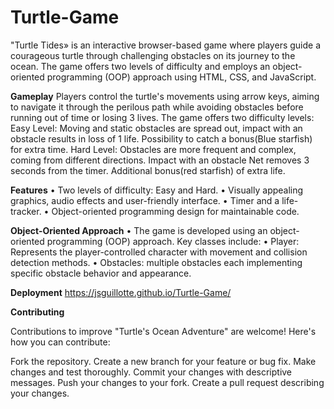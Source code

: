 # Turtle-Game
"Turtle Tides» is an interactive browser-based game where players guide a courageous turtle through challenging obstacles on its journey to the ocean. The game offers two levels of difficulty and employs an object-oriented programming (OOP) approach using HTML, CSS, and JavaScript.

**Gameplay**
Players control the turtle's movements using arrow keys, aiming to navigate it through the perilous path while avoiding obstacles before running out of time or losing 3 lives. The game offers two difficulty levels:
		Easy Level: Moving and static obstacles are spread out, impact with an obstacle results in loss of 1 life. Possibility to catch a bonus(Blue starfish) for extra time.
		Hard Level: Obstacles are more frequent and complex, coming from different directions. Impact with an obstacle Net removes 3 seconds from the timer. Additional bonus(red starfish) of extra life.


**Features**
	•	Two levels of difficulty: Easy and Hard.
	•	Visually appealing graphics, audio effects and user-friendly interface.
	•	Timer and a life-tracker.
	•	Object-oriented programming design for maintainable code.
 
**Object-Oriented Approach**
	•	The game is developed using an object-oriented programming (OOP) approach. Key classes include:
	•	Player: Represents the player-controlled character with movement and collision detection methods.
	•	Obstacles: multiple obstacles each implementing specific obstacle behavior and appearance.

**Deployment**
  https://jsguillotte.github.io/Turtle-Game/


**Contributing**

Contributions to improve "Turtle's Ocean Adventure" are welcome! Here's how you can contribute:

Fork the repository.
Create a new branch for your feature or bug fix.
Make changes and test thoroughly.
Commit your changes with descriptive messages.
Push your changes to your fork.
Create a pull request describing your changes.

